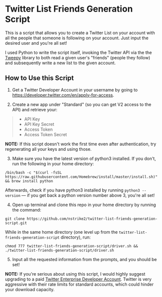 # Twitter List Friends Generation Script

This is a script that allows you to create a Twitter List on your account with all the people that someone is following on your account. Just input the desired user and you're all set!

I used Python to write the script itself, invoking the Twitter API via the the [Tweepy](https://www.tweepy.org/) library to both read a given user's "friends" (people they follow) and subsequently write a new list to the given account.

## How to Use this Script

1. Get a Twitter Developer Account in your username by going to https://developer.twitter.com/en/apply-for-access.

2. Create a new app under "Standard" (so you can get V2 access to the API) and retrieve your:

> - API Key
> - API Key Secret
> - Access Token
> - Access Token Secret

**NOTE:** If this script doesn't work the first time even after authentication, try regenerating all your keys and using those.

3. Make sure you have the latest version of python3 installed. If you don't, run the following in your home directory:

```
/bin/bash -c "$(curl -fsSL https://raw.githubusercontent.com/Homebrew/install/master/install.sh)" && brew install python
```

Afterwards, check if you have python3 installed by running ``python3 --version`` — if you get back a python version number above 3, you're all set!

4. Open up terminal and clone this repo in your home directory by running the command:

```
git clone https://github.com/nstrike2/twitter-list-friends-generation-script.git
```

While in the same home directory (one level up from the ``twitter-list-friends-generation-script`` directory), run:

```
chmod 777 twitter-list-friends-generation-script/driver.sh && ./twitter-list-friends-generation-script/driver.sh
```

5. Input all the requested information from the prompts, and you should be set!

**NOTE:** If you're serious about using this script, I would highly suggest upgrading to a paid [Twitter Enterprise Developer Account](https://developer.twitter.com/en/products/twitter-api/enterprise). Twitter is very aggressive with their rate limits for standard accounts, which could hinder your download capacity.
